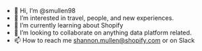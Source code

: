 - 👋 Hi, I’m @smullen98
- 👀 I’m interested in travel, people, and new experiences.
- 🌱 I’m currently learning about Shopify
- 💞️ I’m looking to collaborate on anything data platform related.
- 📫 How to reach me shannon.mullen@shopify.com or on Slack

<!---
smullen98/smullen98 is a ✨ special ✨ repository because its `README.md` (this file) appears on your GitHub profile.
You can click the Preview link to take a look at your changes.
--->
